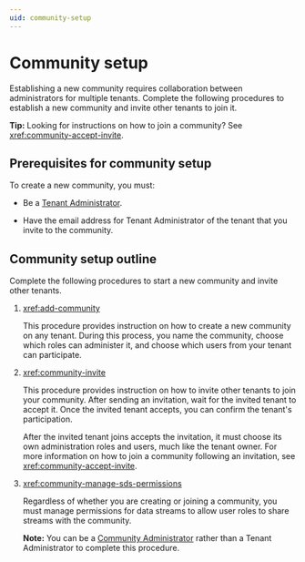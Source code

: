 ```yaml
---
uid: community-setup
---
```


# Community setup

Establishing a new community requires collaboration between administrators for multiple tenants. Complete the following procedures to establish a new community and invite other tenants to join it.

**Tip:** Looking for instructions on how to join a community? See <xref:community-accept-invite>.

## Prerequisites for community setup

To create a new community, you must:

- Be a [Tenant Administrator](xref:ccRoles#tenant-roles).

- Have the email address for Tenant Administrator of the tenant that you invite to the community.

## Community setup outline

Complete the following procedures to start a new community and invite other tenants.

1. <xref:add-community>

	This procedure provides instruction on how to create a new community on any tenant. During this process, you name the community, choose which roles can administer it, and choose which users from your tenant can participate.

1. <xref:community-invite>

	This procedure provides instruction on how to invite other tenants to join your community. After sending an invitation, wait for the invited tenant to accept it. Once the invited tenant accepts, you can confirm the tenant's participation.

	After the invited tenant joins accepts the invitation, it must choose its own administration roles and users, much like the tenant owner. For more information on how to join a community following an invitation, see <xref:community-accept-invite>.

1. <xref:community-manage-sds-permissions>

	Regardless of whether you are creating or joining a community, you must manage permissions for data streams to allow user roles to share streams with the community.

	**Note:** You can be a [Community Administrator](xref:ccRoles#community-administrators-preview) rather than a Tenant Administrator to complete this procedure.
